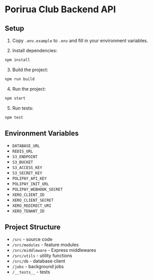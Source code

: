 # Porirua Club Backend API

## Setup

1. Copy `.env.example` to `.env` and fill in your environment variables.

2. Install dependencies:

```bash
npm install
```

3. Build the project:

```bash
npm run build
```

4. Run the project:

```bash
npm start
```

5. Run tests:

```bash
npm test
```

## Environment Variables

- `DATABASE_URL`
- `REDIS_URL`
- `S3_ENDPOINT`
- `S3_BUCKET`
- `S3_ACCESS_KEY`
- `S3_SECRET_KEY`
- `POLIPAY_API_KEY`
- `POLIPAY_INIT_URL`
- `POLIPAY_WEBHOOK_SECRET`
- `XERO_CLIENT_ID`
- `XERO_CLIENT_SECRET`
- `XERO_REDIRECT_URI`
- `XERO_TENANT_ID`

## Project Structure

- `/src` - source code
- `/src/modules` - feature modules
- `/src/middleware` - Express middlewares
- `/src/utils` - utility functions
- `/src/db` - database client
- `/jobs` - background jobs
- `/__tests__` - tests

